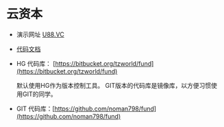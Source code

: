 # 云资本

* 演示网址 [U88.VC](http://u88.vc)
* [代码文档](http://www.kancloud.cn/u88vc/u88vc/196295) 

* HG 代码库： [https://bitbucket.org/tzworld/fund](https://bitbucket.org/tzworld/fund)
  
  默认使用HG作为版本控制工具。
  GIT版本的代码库是镜像库，以方便习惯使用GIT的同学。
* GIT 代码库：[https://github.com/noman798/fund](https://github.com/noman798/fund)
